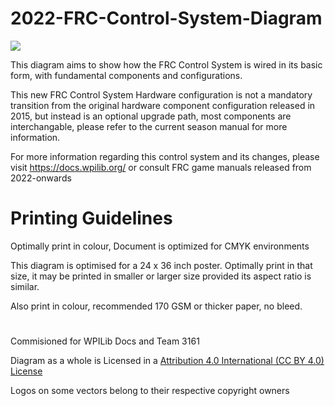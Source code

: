 # 2022-FRC-Control-System-Diagram
![](https://github.com/stefacep/2022-FRC-Control-System-Diagram/blob/main/2022%20FRC%20Control%20System%20Diagram%20.png) 

This diagram aims to show how the FRC Control System is wired in its basic form, with fundamental components and configurations.

This new FRC Control System Hardware configuration is not a mandatory transition from the original hardware component configuration released in 2015, but instead is an optional upgrade path, most components are interchangable, please refer to the current season manual for more information.

For more information regarding this control system and its changes, please visit https://docs.wpilib.org/ or consult FRC game manuals released from 2022-onwards

# Printing Guidelines
Optimally print in colour, Document is optimized for CMYK environments

This diagram is optimised for a 24 x 36 inch poster. Optimally print in that size, it may be printed in smaller or larger size provided its aspect ratio is similar.

Also print in colour, recommended 170 GSM or thicker paper, no bleed.


#
Commisioned for WPILib Docs and Team 3161

Diagram as a whole is Licensed in a [Attribution 4.0 International (CC BY 4.0) License](https://creativecommons.org/licenses/by/4.0/)

Logos on some vectors belong to their respective copyright owners
